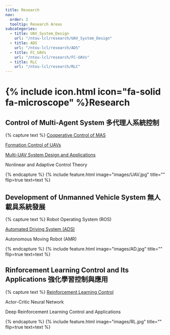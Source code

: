 ```yaml
---
title: Research
nav:
  order: 2
  tooltip: Research Areas
subcategories:
  - title: UAV_System_Design
    url: "/ntou-lcl/research/UAV_System_Design"
  - title: ADS
    url: "/ntou-lcl/research/ADS"
  - title: FC_UAVs
    url: "/ntou-lcl/research/FC-UAVs"
  - title: RLC
    url: "/ntou-lcl/research/RLC"
---
```


# {% include icon.html icon="fa-solid fa-microscope" %}Research

## Control of Multi-Agent System 多代理人系統控制

{% capture text %}
[Cooperative Control of MAS](/ntou-lcl/research/MAS)

[Formation Control of UAVs](/ntou-lcl/research/FC_UAVs)

[Multi-UAV System Design and Applications](/ntou-lcl/research/UAV_System_Design)

Nonlinear and Adaptive Control Theory

{% endcapture %}
{%
  include feature.html
  image="images/UAV.jpg"
  title=""
  flip=true
  text=text
%}


## Development of Unmanned Vehicle System 無人載具系統發展

{% capture text %}
Robot Operating System (ROS)  

[Automated Driving System (ADS)](/ntou-lcl/research/ADS)

Autonomous Moving Robot (AMR)

{% endcapture %}
{%
  include feature.html
  image="images/AD.jpg"
  title=""
  flip=true
  text=text
%}

## Rinforcement Learning Control and Its Applications 強化學習控制與應用

{% capture text %}
[Reinforcement Learning Control](/ntou-lcl/research/RLC)

Actor-Critic Neural Network  

Deep Reinforcement Learning Control and Applications

{% endcapture %}
{%
  include feature.html
  image="images/RL.jpg"
  title=""
  flip=true
  text=text
%}
